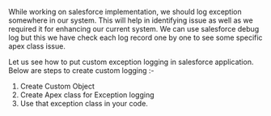 <html>
<p>While working on salesforce implementation, we should log exception somewhere in our system. This will help in identifying issue as well as we required it for enhancing our current system.
We can use salesforce debug log but this we have check each log record one by one to see some specific apex class issue.</p>

Let us see how to put custom exception logging in salesforce application. Below are steps to create custom logging :-
1. Create Custom Object
2. Create Apex class for Exception logging
3. Use that exception class in your code.

</html>
